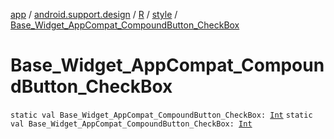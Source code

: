 [app](../../../index.md) / [android.support.design](../../index.md) / [R](../index.md) / [style](index.md) / [Base_Widget_AppCompat_CompoundButton_CheckBox](.)

# Base_Widget_AppCompat_CompoundButton_CheckBox

`static val Base_Widget_AppCompat_CompoundButton_CheckBox: `[`Int`](https://kotlinlang.org/api/latest/jvm/stdlib/kotlin/-int/index.html)
`static val Base_Widget_AppCompat_CompoundButton_CheckBox: `[`Int`](https://kotlinlang.org/api/latest/jvm/stdlib/kotlin/-int/index.html)